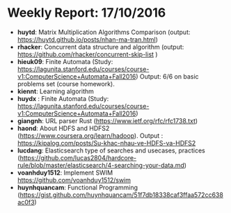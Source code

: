 # Weekly Report: 17/10/2016

- **huytd**: Matrix Multiplication Algorithms Comparison (output: https://huytd.github.io/posts/nhan-ma-tran.html)
- **rhacker**: Concurrent data structure and algorithm (output: https://github.com/rhacker/concurrent-skip-list )
- **hieuk09**: Finite Automata (Study: https://lagunita.stanford.edu/courses/course-v1:ComputerScience+Automata+Fall2016) Output: 6/6 on basic problems set (course homework).
- **kiennt**: Learning algorithm
- **huydx** : Finite Automata (Study: https://lagunita.stanford.edu/courses/course-v1:ComputerScience+Automata+Fall2016)
- **giangnh**: URL parser Rust (https://www.ietf.org/rfc/rfc1738.txt)
- **haond**: About HDFS and HDFS2 (https://www.coursera.org/learn/hadoop). Output : https://kipalog.com/posts/Su-khac-nhau-ve-HDFS-va-HDFS2
- **lucdang**: Elasticsearch type of searches and usecases, practices (https://github.com/lucas2804/hardcore-rule/blob/master/elasticsearch/4-searching-your-data.md)
- **voanhduy1512**: Implement SWIM https://github.com/voanhduy1512/swim
- **huynhquancam**: Functional Programming
  (https://gist.github.com/huynhquancam/51f7db18338caf3ffaa572cc638ac0f3)
